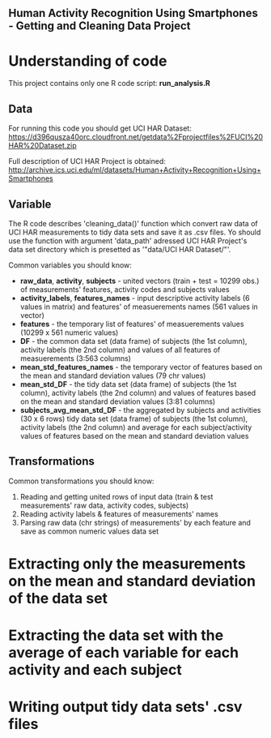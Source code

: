 ## Human Activity Recognition Using Smartphones - Getting and Cleaning Data Project
# Understanding of code

This project contains only one R code script: **run_analysis.R**


## Data

For running this code you should get UCI HAR Dataset:
https://d396qusza40orc.cloudfront.net/getdata%2Fprojectfiles%2FUCI%20HAR%20Dataset.zip

Full description of UCI HAR Project is obtained:
http://archive.ics.uci.edu/ml/datasets/Human+Activity+Recognition+Using+Smartphones


## Variable

The R code describes 'cleaning_data()' function which convert raw data of UCI HAR measurements to tidy data sets and save it as .csv files.
Yo should use the function with argument 'data_path' adressed UCI HAR Project's data set directory which is presetted as '"data/UCI HAR Dataset/"'.

Common variables you should know:
* **raw_data**, **activity**, **subjects** - united vectors (train + test = 10299 obs.) of measurements' features, activity codes and subjects values
* **activity_labels**, **features_names** - input descriptive activity labels (6 values in matrix) and features' of measuerements names (561 values in vector)
* **features** - the temporary list of features' of measuerements values (10299 x 561 numeric values)
* **DF** - the common data set (data frame) of subjects (the 1st column), activity labels (the 2nd column) and values of all features of measuerements (3:563 columns) 
* **mean_std_features_names** - the temporary vector of features based on the mean and standard deviation values (79 chr values)
* **mean_std_DF** - the tidy data set (data frame) of subjects (the 1st column), activity labels (the 2nd column) and values of features based on the mean and standard deviation values (3:81 columns)
* **subjects_avg_mean_std_DF** - the aggregated by subjects and activities (30 x 6 rows) tidy data set (data frame) of subjects (the 1st column), activity labels (the 2nd column) and average for each subject/activity values of features based on the mean and standard deviation values


## Transformations

Common transformations you should know:
1) Reading and getting united rows of input data (train & test measurements' raw data, activity codes, subjects)
2) Reading activity labels & features of measurements' names
3) Parsing raw data (chr strings) of measurements' by each feature and save as common numeric values data set
# Extracting only the measurements on the mean and standard deviation of the data set
# Extracting the data set with the average of each variable for each activity and each subject
# Writing output tidy data sets' .csv files

